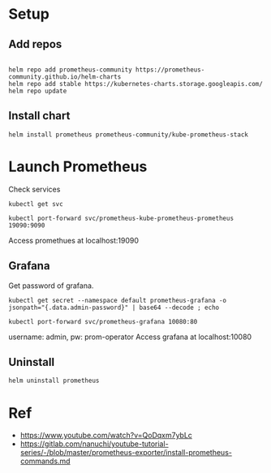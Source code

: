 
# Setup
## Add repos
```

helm repo add prometheus-community https://prometheus-community.github.io/helm-charts
helm repo add stable https://kubernetes-charts.storage.googleapis.com/
helm repo update

```

## Install chart

`helm install prometheus prometheus-community/kube-prometheus-stack`


# Launch Prometheus

Check services

`kubectl get svc`

`kubectl port-forward svc/prometheus-kube-prometheus-prometheus 19090:9090`

Access promethues at localhost:19090

## Grafana

Get password of grafana.

 `kubectl get secret --namespace default prometheus-grafana -o jsonpath="{.data.admin-password}" | base64 --decode ; echo`

`kubectl port-forward svc/prometheus-grafana 10080:80`

username: admin, pw: prom-operator
Access grafana at localhost:10080

## Uninstall

`helm uninstall prometheus`

# Ref

- https://www.youtube.com/watch?v=QoDqxm7ybLc
- https://gitlab.com/nanuchi/youtube-tutorial-series/-/blob/master/prometheus-exporter/install-prometheus-commands.md



